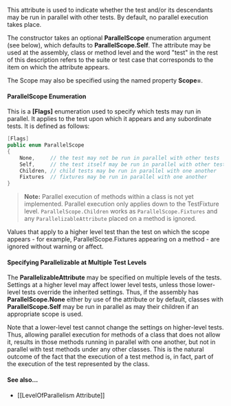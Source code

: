 This attribute is used to indicate whether the test and/or its descendants may be run in parallel with other tests. By default, no parallel execution takes place.

The constructor takes an optional <b>ParallelScope</b> enumeration argument (see below), which defaults to <b>ParallelScope.Self</b>. The attribute may be used at the assembly, class or method level and the word "test" in the rest of this description refers to the suite or test case that corresponds to the item on which the attribute appears.

<p>The Scope may also be specified using the named property <b>Scope=</b>.

<h4>ParallelScope Enumeration</h4>

This is a <b>[Flags]</b> enumeration used to specify which tests may run in parallel. It applies to the test upon which it appears and any subordinate tests. It is defined as follows:
```C#
[Flags]
public enum ParallelScope
{
    None,     // the test may not be run in parallel with other tests
    Self,     // the test itself may be run in parallel with other tests
    Children, // child tests may be run in parallel with one another
    Fixtures  // fixtures may be run in parallel with one another
}
```

> **Note:** Parallel execution of methods within a class is not yet implemented. Parallel execution only applies down to the TestFixture level. `ParallelScope.Children` works as `ParallelScope.Fixtures` and any `ParallelizableAttribute` placed on a method is ignored.

Values that apply to a higher level test than the test on which the scope appears - for example, ParallelScope.Fixtures appearing on a method - are ignored without warning or affect.

#### Specifying Parallelizable at Multiple Test Levels

The <b>ParallelizableAttribute</b> may be specified on multiple levels of the tests. Settings at a higher level may affect lower level tests, unless those lower-level tests override the inherited settings. Thus, if the assembly has <b>ParallelScope.None</b> either by use of the attribute or by default, classes with <b>ParallelScope.Self</b> may be run in parallel as may their children if an appropriate scope is used.

Note that a lower-level test cannot change the settings on higher-level tests. Thus, allowing parallel execution for methods of a class that does not allow it, results in those methods running in parallel with one another, but not in parallel with test methods under any other classes. This is the natural outcome of the fact that the execution of a test method is, in fact, part of the execution of the test represented by the class.

#### See also...
 * [[LevelOfParallelism Attribute]]

